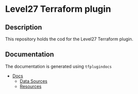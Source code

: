 # Level27 Terraform plugin

## Description

This repository holds the cod for the Level27 Terraform plugin.

## Documentation

The documentation is generated using `tfplugindocs`

* [Docs](./docs/index.md)
  * [Data Sources](./docs/data-sources)
  * [Resources](./docs/resources)